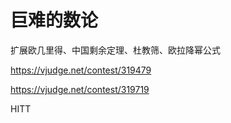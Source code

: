 # 巨难的数论

扩展欧几里得、中国剩余定理、杜教筛、欧拉降幂公式

<https://vjudge.net/contest/319479>

<https://vjudge.net/contest/319719>

HITT
